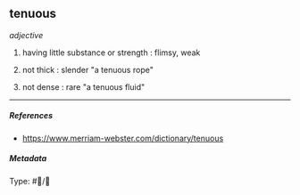 ## tenuous  # 

_adjective_

1. having little substance or strength : flimsy, weak

2. not thick : slender
   "a tenuous rope"

3. not dense : rare
    "a tenuous fluid"

___

##### References 

- https://www.merriam-webster.com/dictionary/tenuous

##### Metadata

Type: #💬/💬 
